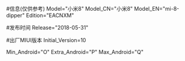 #信息(仅供参考)
Model="小米8"
Model_CN="小米8"
Model_EN="mi-8-dipper"
Edition="EACNXM"

#发布时间
Release="2018-05-31"

#出厂MIUI版本
Initial_Version=10

Min_Android="O"
Extra_Android="P"
Max_Android="Q"
